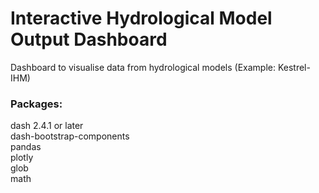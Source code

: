 # Interactive Hydrological Model Output Dashboard
 
Dashboard to visualise data from hydrological models (Example: Kestrel-IHM)

### Packages:
dash 2.4.1 or later\
dash-bootstrap-components\
pandas\
plotly\
glob\
math
